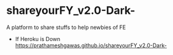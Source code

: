 # shareyourFY_v2.0-Dark-
A platform to share stuffs to help newbies of FE

- If Heroku is Down 
    https://prathameshgawas.github.io/shareyourFY_v2.0-Dark-
